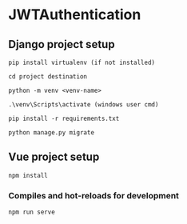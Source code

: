 # JWTAuthentication

## Django project setup
```
pip install virtualenv (if not installed)
```
```
cd project destination
```
```
python -m venv <venv-name>
```
```
.\venv\Scripts\activate (windows user cmd)
```
```
pip install -r requirements.txt
```
```
python manage.py migrate
```

## Vue project setup

```
npm install
```

### Compiles and hot-reloads for development
```
npm run serve
```

